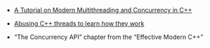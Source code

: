 - [A Tutorial on Modern Multithreading and Concurrency in C++](https://www.educative.io/blog/modern-multithreading-and-concurrency-in-cpp)


- [Abusing C++ threads to learn how they work](https://medium.com/@code_i_do/abusing-c-threads-to-learn-how-they-work-ebc88d0d1d4c)

- “The Concurrency API” chapter from the “Effective Modern C++” 